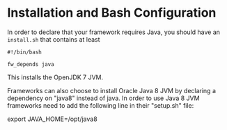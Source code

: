# Installation and Bash Configuration

In order to declare that your framework requires Java, you should have an `install.sh`
that contains at least

    #!/bin/bash

    fw_depends java

This installs the OpenJDK 7 JVM.

Frameworks can also choose to install Oracle Java 8 JVM by declaring a dependency on "java8"
instead of java. In order to use Java 8 JVM frameworks need to add the following line in their "setup.sh" file:

export JAVA_HOME=/opt/java8
